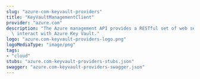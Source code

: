 ```yaml
---
slug: "azure-com-keyvault-providers"
title: "KeyVaultManagementClient"
provider: "azure.com"
description: "The Azure management API provides a RESTful set of web services that\
  \ interact with Azure Key Vault."
logo: "azure.com-keyvault-providers-logo.png"
logoMediaType: "image/png"
tags:
- "cloud"
stubs: "azure.com-keyvault-providers-stubs.json"
swagger: "azure.com-keyvault-providers-swagger.json"
---
```

